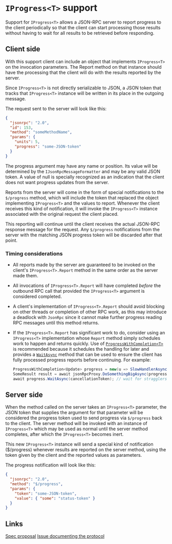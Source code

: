 # `IProgress<T>` support

Support for `IProgress<T>` allows a JSON-RPC server to report progress to the client periodically so that the client can start processing those
results without having to wait for all results to be retrieved before responding.

## Client side

With this support client can include an object that implements `IProgress<T>` on the invocation parameters.
The Report method on that instance should have the processing that the client will do with the results reported by the server.

Since `IProgress<T>` is not directly serializable to JSON, a JSON token that tracks that `IProgress<T>` instance will be written in its place
in the outgoing message.

The request sent to the server will look like this:

```json
{
  "jsonrpc": "2.0",
  "id": 153,
  "method": "someMethodName",
  "params": {
    "units": 5,
    "progress": "some-JSON-token"
  }
}
```

The progress argument may have any name or position. Its value will be determined by the `IJsonRpcMessageFormatter` and may be any valid JSON token.
A value of null is specially recognized as an indication that the client does not want progress updates from the server.

Reports from the server will come in the form of special notifications to the `$/progress` method, which will include the token that replaced the object
implementing `IProgress<T>` and the values to report. Whenever the client receives this kind of notification, it will invoke the `IProgress<T>` instance
associated with the original request the client placed.

This reporting will continue until the client receives the actual JSON-RPC response message for the request.
Any `$/progress` notifications from the server with the matching JSON progress token will be discarded after that point.

### Timing considerations

- All reports made by the server are guaranteed to be invoked on the client's `IProgress<T>.Report` method in the same order as the server made them.
- All invocations of `IProgress<T>.Report` will have completed *before* the outbound RPC call that provided the `IProgress<T>` argument is considered completed.
- A client's implementation of `IProgress<T>.Report` should avoid blocking on other threads or completion of other RPC work, as this may introduce a deadlock with `JsonRpc` since it cannot make further progress reading RPC messages until this method returns.
- If the `IProgress<T>.Report` has significant work to do, consider using an `IProgress<T>` implementation whose `Report` method simply schedules work to happen and returns quickly.
  Use of [`ProgressWithCompletion<T>`](https://learn.microsoft.com/dotnet/api/microsoft.visualstudio.threading.progresswithcompletion-1) is recommended because it schedules the handling for later and provides a [`WaitAsync`](https://learn.microsoft.com/dotnet/api/microsoft.visualstudio.threading.progresswithcompletion-1.waitasync) method that can be used to ensure the client has fully processed progress reports before continuing. For example:

  ```cs
  ProgressWithCompletion<Update> progress = new(u => SlowHandlerAsync(u));
  SomeResult result = await jsonRpcProxy.DoSomethingBigAsync(progress, cancellationToken);
  await progress.WaitAsync(cancellationToken); // wait for stragglers before continuing.
  ```

## Server side

When the method called on the server takes an `IProgress<T>` parameter, the JSON token that supplies the argument for that parameter will be considered
the progress token used to send progress via `$/progress` back to the client. The server method will be invoked with an instance of `IProgress<T>`
which may be used as normal until the server method completes, after which the `IProgress<T>` becomes inert.

This new `IProgress<T>` instance will send a special kind of notification ($/progress) whenever results are reported on the server method, using
the token given by the client and the reported values as parameters.

The progress notification will look like this:

```json
{
  "jsonrpc": "2.0",
  "method": "$/progress",
  "params": {
    "token": "some-JSON-token",
    "value": { "some": "status-token" }
  }
}
```

## Links

[Spec proposal](https://github.com/microsoft/vs-streamjsonrpc/issues/139)
[Issue documenting the protocol](https://github.com/microsoft/language-server-protocol/issues/786)
